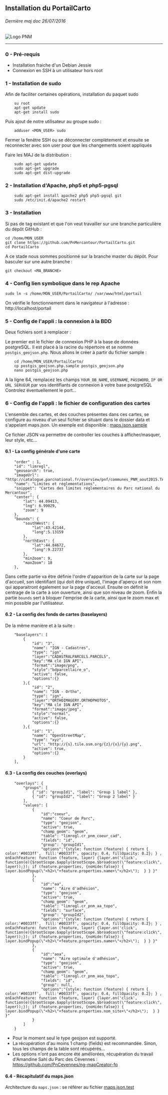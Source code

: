 ## Installation du PortailCarto
###### Dernière maj doc 26/07/2016


![Logo PNM](https://github.com/PnMercantour/PortailCarto/blob/master/img/logos/logo_pnm_vert.png?raw=true)

-----


### 0 - Pré-requis
* Installation fraiche d'un Debian Jessie
* Connexion en SSH à un utilisateur hors root


### 1 - Installation de sudo
Afin de faciliter certaines opérations, installation du paquet sudo
```
	su root
	apt-get update
	apt-get install sudo
```
Puis ajout de notre utilisateur au groupe sudo :
```
	adduser <MON_USER> sudo
```
Fermer la fenêtre SSH ou se déconnecter complètement et ensuite se reconnecter avec son user pour que les changements soient appliqués

Faire les MAJ de la distribution :
```
	sudo apt-get update
	sudo apt-get upgrade
	sudo apt-get dist-upgrade
```


### 2 - Installation d'Apache, php5 et php5-pgsql

```
	sudo apt-get install apache2 php5 php5-pgsql git
	sudo /etc/init.d/apache2 restart
```


### 3 - Installation

Si pas de tag existant et que l'on veut travailler sur une branche particulière du dépôt GitHub :
```
cd /home/MON_USER
git clone https://github.com/PnMercantour/PortailCarto.git
cd PortailCarto
```
A ce stade nous sommes positionné sur la branche master du dépôt.
Pour basculer sur une autre branche :
```
git checkout <MA_BRANCHE>
```


### 4 - Config lien symbolique dans le rep Apache

```
sudo ln -s /home/MON_USER/PortailCarto/ /var/www/html/portail
```

On vérifie le fonctionnement dans le navigateur à l'adresse : http://localhost/portail


### 5 - Config de l'appli : la connexion à la BDD

Deux fichiers sont à remplacer :

Le premier est le fichier de connexion PHP à la base de données postgreSQL.
Il est placé à la racine du répertoire et se nomme ``postgis_geojson.php``.
Nous allons le créer à partir du fichier sample :
```
	cd /home/MON_USER/PortailCarto/
	cp postgis_geojson.php.sample postgis_geojson.php
	nano postgis_geojson.php
```

A la ligne 64, remplacez les champs ``YOUR_DB_NAME``, ``USERNAME``, ``PASSWORD``, ``IP OR URL SERVEUR`` par vos identifiants de connexion à votre base postgreSQL
Controlez éventuellement le port...


### 6 - Config de l'appli : le fichier de configuration des cartes

L'ensemble des cartes, et des couches présentes dans ces cartes, se configure au niveau d'un seul fichier se situant dans le dossier data et s'appelant maps.json. Un exemple est disponible : [maps.json.sample](/data/maps.json.sample)

Ce fichier JSON va permettre de controller les couches à afficher/masquer, leur style, etc...


#### 6.1 - La config générale d'une carte

```
	"order" : 1,
	"id": "limregl",
	"geosearch": true,
	"imageUrl": "http://catalogue.parcnational.fr/overview/pnf/communes_PNM_aout2015.TAB_overview.png",
	"name": "Limites et réglementations",
	"snippet": "Cartes des limites réglementaires du Parc national du Mercantour",
	"center": {
		"lat": 44.09413,
		"lng": 6.99029,
		"zoom": 9
	},
	"bounds": {
		"southWest": {
			"lat":43.42144,
			"long":5.13159
		},
		"northEast": {
			"lat":44.84672,
			"long":9.22737
		},
		"minZoom": 9,
		"maxZoom": 18
	},
```

Dans cette partie va être définie l'ordre d'apparition de la carte sur la page d'accueil, son identifiant (qui doit être unique), l'image d'aperçu et son nom qui apparaitront également sur la page d'acceuil.
Ensuite on définit le centrage de la carte à son ouverture, ainsi que son niveau de zoom.
Enfin la partie ``bounds`` sert à bloquer l'emprise de la carte, ainsi que le zoom max et min possible par l'utilisateur.


#### 6.2 - La config des fonds de cartes (baselayers)

De la même manière et à la suite :

```
	"baselayers": [
		{
			"id": "3",
			"name": "IGN - Cadastres",
			"type": "ign",
			"layer":"CADASTRALPARCELS.PARCELS",
			"key":"MA clé IGN API",
			"format":"image/png",
			"style":"bdparcellaire_o",
			"active": false,
			"options":{}
		},{
			"id": "2",
			"name": "IGN - Ortho",
			"type": "ign",
			"layer":"ORTHOIMAGERY.ORTHOPHOTOS",
			"key":"MA clé IGN API",
			"format":"image/jpeg",
			"style":"normal",
			"active": false,
			"options":{}
		},{
			"id": "1",
			"name": "OpenStreetMap",
			"type": "xyz",
			"url": "http://{s}.tile.osm.org/{z}/{x}/{y}.png",
			"active": true,
			"options":{}
		}
	],
```


#### 6.3 - La config des couches (overlays)

```
	"overlays": {
		"groups": [
			{ "id": "groupId1", "label": "Group 1 label" },
			{ "id": "groupId2", "label": "Group 2 label" }
		],
		"values": [
			{
				"id":"coeur",
				"name": "Coeur de Parc",
				"type": "geojson",
				"active": true,
				"champ_geom": "geom",
				"table": "limregl.cr_pnm_coeur_cad",
				"fields": "id",
				"group": "groupId1",
				"options":"{style: function (feature) { return { color:'#0033ff',  fill:'#0033ff', opacity: 0.4, fillOpacity: 0.2}; } , onEachFeature: function (feature, layer) {layer.on('click', function(e){$rootScope.$apply($rootScope.$broadcast(\"feature:click\", layer));}); if (feature.properties, {noHide:false}) { layer.bindPopup(\"<h2>\"+feature.properties.name+\"</h2>\");  } } }"
			},
			{
				"id":"aa",
				"name": "Aire d'adhésion",
				"type": "geojson",
				"active": true,
				"champ_geom": "geom",
				"table": "limregl.cr_pnm_aa_topo",
				"fields": "surface",
				"group": "groupId2",
				"options":"{style: function (feature) { return { color:'#0033ff',  fill:'#0033ff', opacity: 0.4, fillOpacity: 0.2}; } , onEachFeature: function (feature, layer) {layer.on('click', function(e){$rootScope.$apply($rootScope.$broadcast(\"feature:click\", layer));}); if (feature.properties, {noHide:false}) { layer.bindPopup(\"<h2>\"+feature.properties.name+\"</h2>\");  } } }"
			},
			{
				"id":"aoa",
				"name": "Aire optimale d'adhésion",
				"type": "geojson",
				"active": true,
				"champ_geom": "geom",
				"table": "limregl.cr_pnm_aoa_topo",
				"fields": "id",
				"group": null,
				"options":"{style: function (feature) { return { color:'#0033ff',  fill:'#0033ff', opacity: 0.4, fillOpacity: 0.2}; } , onEachFeature: function (feature, layer) {layer.on('click', function(e){$rootScope.$apply($rootScope.$broadcast(\"feature:click\", layer));}); if (feature.properties, {noHide:false}) { layer.bindPopup(\"<h2>\"+feature.properties.nom_site+\"</h2>\");  } } }"
			}
		]
	}
```

* Pour le moment seul le type geojson est supporté.
* La récupération d'au moins 1 champ (fields) est recommandée. Sinon, tous les champs de la table sont récupérés...
* Les options n'ont pas encore été améliorées, récupération du travail d'Amandine Sahl du Parc des Cévennes : https://github.com/PnCevennes/ng-mapCreator-fp


#### 6.4 - Récapitulatif du maps.json

Architecture du ``maps.json`` : se référer au fichier [maps.json.test](data/maps.json.test)
